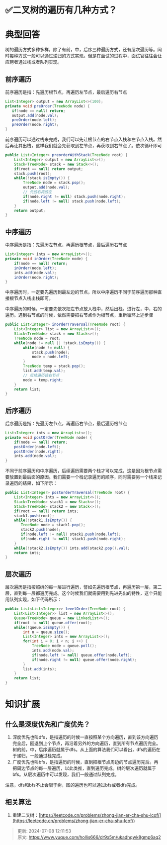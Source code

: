 # ✅二叉树的遍历有几种方式？

# 典型回答
树的遍历方式多种多样，除了有前，中，后序三种遍历方式，还有层次遍历等。同时每种方式一般可以通过递归的方式实现。但是在面试的过程中，面试官往往会让应聘者通过栈或者队列实现。

## 前序遍历
前序遍历是指：先遍历根节点，再遍历左节点，最后遍历右节点

```java
List<Integer> output = new ArrayList<>(100);
private void preOrder(TreeNode node) {
   if(node == null) return;
   output.add(node.val);
   preOrder(node.left);
   preOrder(node.right);
}
```

前序遍历可以通过栈来完成，我们可以先让根节点的右节点入栈和左节点入栈。然后再让其出栈，这样我们就会先获取到左节点，再获取到右节点了。依次循环即可

```java
public List<Integer> preorderWithStack(TreeNode root) {
    List<Integer> output = new ArrayList<>();
    Stack<TreeNode> stack = new Stack<>();
    if(root == null) return output;
    stack.push(root);
    while(!stack.isEmpty()) {
        TreeNode node = stack.pop();
        output.add(node.val);
        // 先放右再放左
        if(node.right != null) stack.push(node.right);
        if(node.left != null) stack.push(node.left);
    }
    return output;
}
```

## 中序遍历
中序遍历是指：先遍历左节点，再遍历根节点，最后遍历右节点

```java
List<Integer> ints = new ArrayList<>();
private void inOrder(TreeNode node) {
    if(node == null) return;
    inOrder(node.left);
    ints.add(node.val);
    inOrder(node.right);
}
```

中序遍历时，一定要先遍历到最左边的节点，所以中序遍历不同于前序遍历那种直接根节点入栈出栈即可。

中序遍历的时候，一定要先依次把左节点放入栈中，然后出栈。进行左，中，右的遍历。遇到右节点的时候，依然需要把右节点作为根节点，重新循环上述步骤

```java
public List<Integer> inorderTraversal(TreeNode root) {
    List<Integer> list = new ArrayList<>();
    Stack<TreeNode> stack = new Stack<>();
    TreeNode node = root;
    while(node != null || !stack.isEmpty()) {
        while(node != null) {
            stack.push(node);
            node = node.left;
        }
        TreeNode temp = stack.pop();
        list.add(temp.val);
        // 后续遍历该右节点
        node = temp.right;
    }
    return list;
}
```

## 后序遍历
后序遍历是指：先遍历左节点，再遍历右节点，最后遍历根节点

```java
List<Integer> ints = new ArrayList<>();
private void postOrder(TreeNode node) {
    if(node == null) return;
    postOrder(node.left);
	postOrder(node.right);
    ints.add(node.val);
}
```

不同于前序遍历和中序遍历，后续遍历需要两个栈才可以完成，这是因为根节点需要放置到最后面的原因。我们需要一个栈记录遍历的顺序，同时需要另一个栈来记录遍历的结果，如下所示：

```java
public List<Integer> postorderTraversal(TreeNode root) {
    List<Integer> ints = new ArrayList<>();
    Stack<TreeNode> stack1 = new Stack<>();
    Stack<TreeNode> stack2 = new Stack<>();
    if(root == null) return ints;
    stack1.push(root);
    while(!stack1.isEmpty()) {
       TreeNode node = stack1.pop();
       stack2.push(node);
       if(node.left != null) stack1.push(node.left);
       if(node.right != null) stack1.push(node.right);
    } 
    while(!stack2.isEmpty()) ints.add(stack2.pop().val);
    return ints;
}
```

## 层次遍历
层次遍历是指按照树的每一层进行遍历，譬如先遍历根节点，再遍历第一层，第二层，直到每一层都遍历完成。这个时候我们就需要用到先进先出的特性，这个只能用队列实现，如下代码所示：

```java
public List<List<Integer>> levelOrder(TreeNode root) {
    List<List<Integer>> list = new ArrayList<>();
    Queue<TreeNode> queue = new LinkedList<>();
    if(root != null) queue.offer(root);
    while(!queue.isEmpty()) {
        int n = queue.size();
        List<Integer> ints = new ArrayList<>();
        for(int i = 0; i < n; i ++) {
            TreeNode node = queue.poll();
            ints.add(node.val);
            if(node.left != null) queue.offer(node.left);
            if(node.right != null) queue.offer(node.right);
        }
        list.add(ints);
    }
    return list;
}
```

# 知识扩展
## 什么是深度优先和广度优先？
1. 深度优先也叫dfs，是指遍历的时候一直按照某个方向遍历，直到该方向遍历完全后，回退到上个节点，再沿着另外的方向遍历，直到所有节点遍历完全。树的前，中，后序遍历就属于dfs。从上面的算法我们可以看出，dfs的遍历在于递归，一般通过栈完成。
2. 广度优先也叫bfs，是指遍历的时候，直到把根节点周边的节点遍历完后。再把周边节点的每一层遍历，以此类推，直到遍历完成。树的层次遍历就属于bfs。从层次遍历中可以发现，我们一般通过队列完成。

注意，dfs和bfs不止会限于树，图的遍历也可以通过bfs或者dfs完成。

## 相关算法
1. 重建二叉树：[https://leetcode.cn/problems/zhong-jian-er-cha-shu-lcof/](https://leetcode.cn/problems/zhong-jian-er-cha-shu-lcof/)



> 更新: 2024-07-08 12:11:53  
> 原文: <https://www.yuque.com/hollis666/dr9x5m/ukadhqwk8gmp6aq2>
